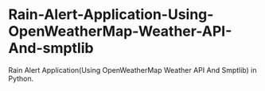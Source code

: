 # Rain-Alert-Application-Using-OpenWeatherMap-Weather-API-And-smptlib
Rain Alert Application(Using OpenWeatherMap Weather API And Smptlib) in Python.
